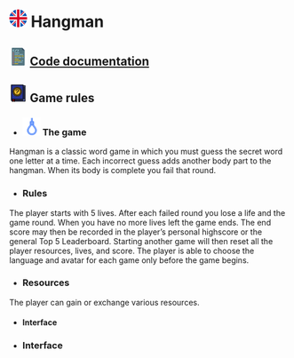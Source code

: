 # ![ ](helpImgs/english.png)  Hangman
## ![ ](helpImgs/app_doc.png) [Code documentation](https://miguelpinto.dx.am/docs/hangman-doc-en.pdf)

## ![ ](helpImgs/game_rules.png) Game rules

* ### ![ ](helpImgs/hangman_icon_small.png) The game
Hangman is a classic word game in which you must guess the secret word one letter at a time.
Each incorrect guess adds another body part to the hangman. When its body is complete you fail that round.

* ### Rules
The player starts with 5 lives. After each failed round you lose a life and the game round. When you have no more lives left the game ends. The end score may then be recorded in the player’s personal highscore or the general Top 5 Leaderboard. Starting another game will then reset all the player resources, lives, and score. The player is able to choose the language and avatar for each game only before the game begins.

* ### Resources
The player can gain or exchange various resources.

* #### Interface

* ### Interface
